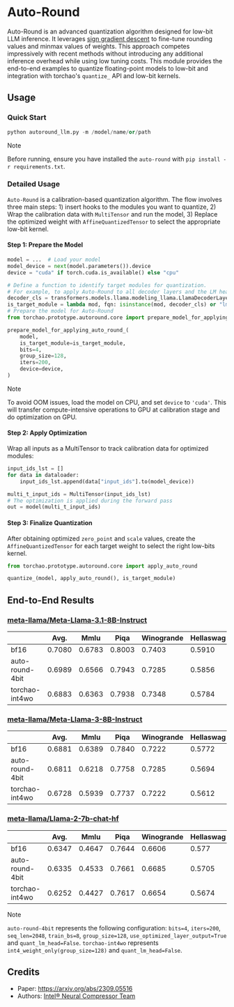 # Auto-Round

Auto-Round is an advanced quantization algorithm designed for low-bit LLM inference. It leverages [sign gradient descent](https://arxiv.org/abs/1905.12938) to fine-tune rounding values and minmax values of weights. This approach competes impressively with recent methods without introducing any additional inference overhead while using low tuning costs. This module provides the end-to-end examples to quantize floating-point models to low-bit and integration with torchao's `quantize_` API and low-bit kernels.

## Usage

### Quick Start

```python
python autoround_llm.py -m /model/name/or/path
```


> [!NOTE]
> Before running, ensure you have installed the `auto-round` with `pip install -r requirements.txt`.


### Detailed Usage
`Auto-Round` is a calibration-based quantization algorithm. The flow involves three main steps: 1) insert hooks to the modules you want to quantize, 2) Wrap the calibration data with `MultiTensor` and run the model, 3) Replace the optimized weight with `AffineQuantizedTensor` to select the appropriate low-bit kernel.

#### Step 1: Prepare the Model
```python
model = ...  # Load your model
model_device = next(model.parameters()).device
device = "cuda" if torch.cuda.is_available() else "cpu"

# Define a function to identify target modules for quantization.
# For example, to apply Auto-Round to all decoder layers and the LM head in a Llama model:
decoder_cls = transformers.models.llama.modeling_llama.LlamaDecoderLayer
is_target_module = lambda mod, fqn: isinstance(mod, decoder_cls) or "lm_head" in fqn
# Prepare the model for Auto-Round
from torchao.prototype.autoround.core import prepare_model_for_applying_auto_round_

prepare_model_for_applying_auto_round_(
    model,
    is_target_module=is_target_module,
    bits=4,
    group_size=128,
    iters=200,
    device=device,
)
```
> [!NOTE]
> To avoid OOM issues, load the model on CPU, and set `device` to `'cuda'`. This will transfer compute-intensive operations to GPU at calibration stage and do optimization on GPU.

#### Step 2: Apply Optimization
Wrap all inputs as a MultiTensor to track calibration data for optimized modules:

```python
input_ids_lst = []
for data in dataloader:
    input_ids_lst.append(data["input_ids"].to(model_device))

multi_t_input_ids = MultiTensor(input_ids_lst)
# The optimization is applied during the forward pass
out = model(multi_t_input_ids)
```
#### Step 3: Finalize Quantization
After obtaining optimized `zero_point` and `scale` values, create the `AffineQuantizedTensor` 
for each target weight to select the right low-bits kernel.

```python
from torchao.prototype.autoround.core import apply_auto_round

quantize_(model, apply_auto_round(), is_target_module)
```

## End-to-End Results
### [meta-llama/Meta-Llama-3.1-8B-Instruct](https://huggingface.co/meta-llama/Meta-Llama-3.1-8B-Instruct)
|                 | Avg.    | Mmlu   | Piqa   | Winogrande | Hellaswag | Lambada_openai |
| --------------  | ------- | ------ | ------ | ---------- | --------- | -------------- |
| bf16            | 0.7080  | 0.6783 | 0.8003 | 0.7403     | 0.5910    | 0.7303         |
| auto-round-4bit | 0.6989  | 0.6566 | 0.7943 | 0.7285     | 0.5856    | 0.7295         |
| torchao-int4wo  | 0.6883  | 0.6363 | 0.7938 | 0.7348     | 0.5784    | 0.6980          |

### [meta-llama/Meta-Llama-3-8B-Instruct](https://huggingface.co/meta-llama/Meta-Llama-3-8B-Instruct)
|                 | Avg.    | Mmlu   | Piqa   | Winogrande | Hellaswag | Lambada_openai |
| --------------  | ------- | ------ | ------ | ---------- | --------- | -------------- |
| bf16            | 0.6881 | 0.6389 | 0.7840 | 0.7222     | 0.5772    | 0.7184         |
| auto-round-4bit | 0.6811 | 0.6218 | 0.7758 | 0.7285     | 0.5694    | 0.7101         |
| torchao-int4wo  | 0.6728 | 0.5939 | 0.7737 | 0.7222     | 0.5612    | 0.7132         |


### [meta-llama/Llama-2-7b-chat-hf](https://huggingface.co/meta-llama/Llama-2-7b-chat-hf)
|                 | Avg.    | Mmlu   | Piqa   | Winogrande | Hellaswag | Lambada_openai |
| --------------  | ------- | ------ | ------ | ---------- | --------- | -------------- |
| bf16            | 0.6347  | 0.4647 | 0.7644 | 0.6606     | 0.577     | 0.7070         |
| auto-round-4bit | 0.6335  | 0.4533 | 0.7661 | 0.6685     | 0.5705    | 0.7091         |
| torchao-int4wo  | 0.6252  | 0.4427 | 0.7617 | 0.6654     | 0.5674    | 0.6889         |

> [!NOTE]
> `auto-round-4bit` represents the following configuration: `bits=4`, `iters=200`, `seq_len=2048`, `train_bs=8`, `group_size=128`, `use_optimized_layer_output=True` and `quant_lm_head=False`.
> `torchao-int4wo` represents `int4_weight_only(group_size=128)` and `quant_lm_head=False`.


## Credits

- Paper: https://arxiv.org/abs/2309.05516
- Authors: [Intel® Neural Compressor Team](https://github.com/intel/neural-compressor)
